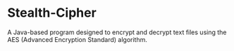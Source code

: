 # Stealth-Cipher
A Java-based program designed to encrypt and decrypt text files using the AES (Advanced Encryption Standard) algorithm.
